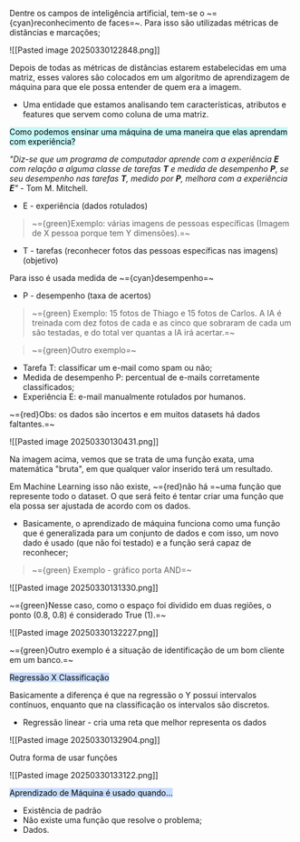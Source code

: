 
Dentre os campos de inteligência artificial, tem-se o ~={cyan}reconhecimento de faces=~. Para isso são utilizadas métricas de distâncias e marcações;

![[Pasted image 20250330122848.png]]

Depois de todas as métricas de distâncias estarem estabelecidas em uma matriz, esses valores são colocados em um algoritmo de aprendizagem de máquina para que ele possa entender de quem era a imagem.

-  Uma entidade que estamos analisando tem características, atributos e features que servem como coluna de uma matriz.

<mark style="background: #ABF7F7A6;">Como podemos ensinar uma máquina de uma maneira que elas aprendam com experiência?</mark>

*"Diz-se que um programa de computador aprende com a experiência **E** com relação a alguma classe de tarefas **T** e medida de desempenho **P**, se seu desempenho nas tarefas **T**, medido por **P**, melhora com a experiência **E**"* - Tom M. Mitchell.

- E - experiência (dados rotulados)

> ~={green}Exemplo: várias imagens de pessoas específicas (Imagem de X pessoa porque tem Y dimensões).=~

-  T - tarefas (reconhecer fotos das pessoas específicas nas imagens) (objetivo)

Para isso é usada medida de ~={cyan}desempenho=~

-  P - desempenho (taxa de acertos)

>~={green} Exemplo: 15 fotos de Thiago e 15 fotos de Carlos. A IA é treinada com dez fotos de cada e as cinco que sobraram de cada um são testadas, e do total ver quantas a IA irá acertar.=~

> ~={green}Outro exemplo=~

-  Tarefa T: classificar um e-mail como spam ou não;
-  Medida de desempenho P: percentual de e-mails corretamente classificados;
-  Experiência E: e-mail manualmente rotulados por humanos.

~={red}Obs: os dados são incertos e em muitos datasets há dados faltantes.=~

![[Pasted image 20250330130431.png]]

Na imagem acima, vemos que se trata de uma função exata, uma matemática "bruta", em que qualquer valor inserido terá um resultado. 

Em Machine Learning isso não existe, ~={red}não há =~uma função que represente todo o dataset. O que será feito é tentar criar uma função que ela possa ser ajustada de acordo com os dados. 

-  Basicamente, o aprendizado de máquina funciona como uma função que é generalizada para um conjunto de dados e com isso, um novo dado é usado (que não foi testado) e a função será capaz de reconhecer;

>~={green} Exemplo - gráfico porta AND=~

![[Pasted image 20250330131330.png]]

~={green}Nesse caso, como o espaço foi dividido em duas regiões, o ponto (0.8, 0.8) é considerado True (1).=~

![[Pasted image 20250330132227.png]]

~={green}Outro exemplo é a situação de identificação de um bom cliente em um banco.=~

<mark style="background: #ADCCFFA6;">Regressão X Classificação</mark>

Basicamente a diferença é que na regressão o Y possui intervalos contínuos, enquanto que na classificação os intervalos são discretos.

-  Regressão linear - cria uma reta que melhor representa os dados

![[Pasted image 20250330132904.png]]

Outra forma de usar funções

![[Pasted image 20250330133122.png]]

<mark style="background: #ADCCFFA6;">Aprendizado de Máquina é usado quando...</mark>

-  Existência de padrão
-  Não existe uma função que resolve o problema;
-  Dados.

